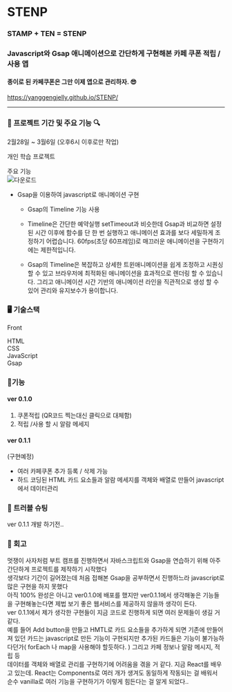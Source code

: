 # STENP 

### STAMP + TEN = STENP

### <b>Javascript</b>와 <b>Gsap</b> 애니메이션으로 간단하게 구현해본 카페 쿠폰 적립 / 사용 앱 

#### 종이로 된 카페쿠폰은 그만 이제 앱으로 관리하자. 😎

https://yanggengjelly.github.io/STENP/

---

### 📆 프로젝트 기간 및 주요 기능 🔍

2월28일 ~ 3월6일 (오후6시 이후로만 작업)

개인 학습 프로젝트 

주요 기능 <br>
![다운로드](https://github.com/yanggengjelly/STENP/assets/143192787/ad9dac50-4e3f-46cc-9055-07dfa552b699)

+ Gsap을 이용하여 javascript로 애니메이션 구현
  
  + Gsap의 Timeline 기능 사용
    
  +  Timeline은 간단한 예약실행 setTimeout과 비슷한데 Gsap과 비교하면 설정된 시간 이후에 함수를 단 한 번 실행하고 애니메이션 효과를 보다 세밀하게 조정하기 어렵습니다. 60fps(초당 60프레임)로 매끄러운 애니메이션을 구현하기에는 제한적입니다.

  + Gsap의 Timeline은 복잡하고 상세한 트윈애니메이션을 쉽게 조정하고 시퀀싱할 수 있고 브라우저에 최적화된 애니메이션을 효과적으로 렌더링 할 수 있습니다. 그리고 애니메이션 시간 기반의 애니메이션 라인을 직관적으로 생성 할 수 있어 관리와 유지보수가 용이합니다.
 
### 🖥️ 기술스택
Front

HTML<br>
CSS<br>
JavaScript<br>
Gsap<br>

### 🔧기능
#### ver 0.1.0
1. 쿠폰적립 (QR코드 찍는대신 클릭으로 대체함)
2. 적립 /사용 할 시 알람 메세지
#### ver 0.1.1 
(구현예정)
 + 여러 카페쿠폰 추가 등록 / 삭제 가능
 + 하드 코딩된 HTML 카드 요소들과 알람 메세지를  객체와 배열로 만들어 javascript에서 데이터관리 

### 🔧 트러블 슈팅
ver 0.1.1 개발 하기전..

### 🌹 회고

멋쟁이 사자처럼 부트 캠프를 진행하면서 자바스크립트와 Gsap을 연습하기 위해 아주 간단하게 프로젝트를 제작하기 시작했다<br>
생각보다 기간이 길어졌는데 처음 접해본 Gsap을 공부하면서 진행하느라 javascript로 많은 구현을 하지 못했다 <br> 
아직 100% 완성은 아니고 ver0.1.0에 배포를 했지만 ver0.1.1에서 생각해놓은 기능들을 구현해놓는다면 제법 보기 좋은 웹서비스를 제공하지 않을까 생각이 든다.<br> 
ver 0.1.1에서 제가 생각한 구현들이 지금 코드로 진행하게 되면 여러 문제들이 생길 거 같다. <br> 
예를 들어 Add button을 만들고 HMTL로 카드 요소들을 추가하게 되면 기존에 만들어져 있던 카드는 javascript로 만든 기능이 구현되지만 
추가된 카드들은 기능이 불가능하다던가( forEach 나 map을 사용해야 할듯하다. ) 그리고 카페 정보나 알람 메시지, 적립 등 <br>
데이터를 객체와 배열로 관리를 구현하기에 어려움을 겪을 거 같다.
지금 React를 배우고 있는데. React는 Components로 여러 개가 생겨도 동일하게 작동되는 걸 배워서 <br>
순수 vanilla로 여러 기능을 구현하기가 이렇게 힘든다는 걸 알게 되었다..


